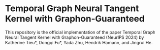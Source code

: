# Temporal Graph Neural Tangent Kernel with Graphon-Guaranteed

This repository is the official implementation of the paper Temporal Graph Neural Tangent Kernel with Graphon-Guaranteed (NeurIPS 2024) by Katherine Tieu*, Dongqi Fu*, Yada Zhu, Hendrik Hamann, and Jingrui He.
